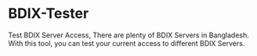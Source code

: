 # BDIX-Tester
Test BDIX Server Access, There are plenty of BDIX Servers in Bangladesh. With this tool, you can test your current access to different BDIX Servers.
